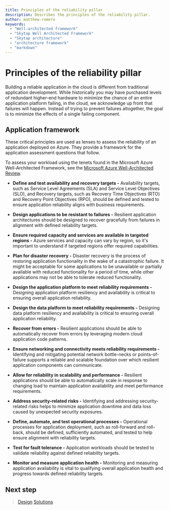 ```yaml
---
title: Principles of the reliability pillar
description: Describes the principles of the reliability pillar.
author: matthew-romero 
keywords:
  - "Well-architected framework"
  - "Skytap Well Architected Framework"
  - "Skytap architecture"
  - "architecture framework"
  - "markdown"
---
```


# Principles of the reliability pillar

Building a reliable application in the cloud is different from traditional application development. While historically you may have purchased levels of redundant higher-end hardware to minimize the chance of an entire application platform failing, in the cloud, we acknowledge up front that failures will happen. Instead of trying to prevent failures altogether, the goal is to minimize the effects of a single failing component.

## Application framework

These critical principles are used as lenses to assess the reliability of an application deployed on Azure. They provide a framework for the application assessment questions that follow.

To assess your workload using the tenets found in the Microsoft Azure Well-Architected Framework, see the [Microsoft Azure Well-Architected Review](/assessments/).

- **Define and test availability and recovery targets -** Availability targets, such as Service Level Agreements (SLA) and Service Level Objectives (SLO), and Recovery targets, such as Recovery Time Objectives (RTO) and Recovery Point Objectives (RPO), should be defined and tested to ensure application reliability aligns with business requirements.

- **Design applications to be resistant to failures -** Resilient application architectures should be designed to recover gracefully from failures in alignment with defined reliability targets.

- **Ensure required capacity and services are available in targeted regions -** Azure services and capacity can vary by region, so it's important to understand if targeted regions offer required capabilities.

- **Plan for disaster recovery -** Disaster recovery is the process of restoring application functionality in the wake of a catastrophic failure. It might be acceptable for some applications to be unavailable or partially available with reduced functionality for a period of time, while other applications may not be able to tolerate reduced functionality.

- **Design the application platform to meet reliability requirements -** Designing application platform resiliency and availability is critical to ensuring overall application reliability.

- **Design the data platform to meet reliability requirements -** Designing data platform resiliency and availability is critical to ensuring overall application reliability.

- **Recover from errors -** Resilient applications should be able to automatically recover from errors by leveraging modern cloud application code patterns.

- **Ensure networking and connectivity meets reliability requirements -** Identifying and mitigating potential network bottle-necks or points-of-failure supports a reliable and scalable foundation over which resilient application components can communicate.

- **Allow for reliability in scalability and performance -** Resilient applications should be able to automatically scale in response to changing load to maintain application availability and meet performance requirements.

- **Address security-related risks -** Identifying and addressing security-related risks helps to minimize application downtime and data loss caused by unexpected security exposures.

- **Define, automate, and test operational processes -** Operational processes for application deployment, such as roll-forward and roll-back, should be defined, sufficiently automated, and tested to help ensure alignment with reliability targets.

- **Test for fault tolerance -** Application workloads should be tested to validate reliability against defined reliability targets.

- **Monitor and measure application health -** Monitoring and measuring application availability is vital to qualifying overall application health and progress towards defined reliability targets.

## Next step


>[Design](./design-checklist.md)
>[Solutions](./solutions/overview.md)

